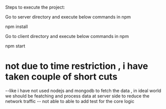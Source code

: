 Steps to execute the project:

Go to server directory and execute below commands in npm

npm install

Go to client directory and execute below commands in npm

npm start

# not due to time restriction , i have taken couple of short cuts

--like i have not used nodejs and mongodb to fetch the data , in ideal world we should be featching and process data at server side to reduce the network traffic
-- not able to able to add test for the core logic
